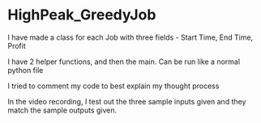 # HighPeak_GreedyJob

I have made a class for each Job with three fields - Start Time, End Time, Profit

I have 2 helper functions, and then the main. Can be run like a normal python file

I tried to comment my code to best explain my thought process

In the video recording, I test out the three sample inputs given and they match the sample outputs given. 

